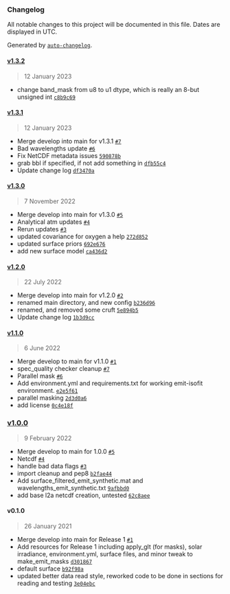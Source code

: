 ### Changelog

All notable changes to this project will be documented in this file. Dates are displayed in UTC.

Generated by [`auto-changelog`](https://github.com/CookPete/auto-changelog).

#### [v1.3.2](https://github.com/emit-sds/emit-sds-l2a/compare/v1.3.1...v1.3.2)

> 12 January 2023

- change band_mask from u8 to u1 dtype, which is really an 8-but unsigned int [`c8b9c69`](https://github.com/emit-sds/emit-sds-l2a/commit/c8b9c69ab43ddc40476aa12085a81a7ff62b4e7e)

#### [v1.3.1](https://github.com/emit-sds/emit-sds-l2a/compare/v1.3.0...v1.3.1)

> 12 January 2023

- Merge develop into main for v1.3.1 [`#7`](https://github.com/emit-sds/emit-sds-l2a/pull/7)
- Bad wavelengths update [`#6`](https://github.com/emit-sds/emit-sds-l2a/pull/6)
- Fix NetCDF metadata issues [`590878b`](https://github.com/emit-sds/emit-sds-l2a/commit/590878b13295794091e704d90e00594911db8882)
- grab bbl if specified, if not add something in [`dfb55c4`](https://github.com/emit-sds/emit-sds-l2a/commit/dfb55c43a44518e37a7db07d19240f598201fe5e)
- Update change log [`df3470a`](https://github.com/emit-sds/emit-sds-l2a/commit/df3470a5a367dfa241a32632b64a545176d9a2b8)

#### [v1.3.0](https://github.com/emit-sds/emit-sds-l2a/compare/v1.2.0...v1.3.0)

> 7 November 2022

- Merge develop into main for v1.3.0 [`#5`](https://github.com/emit-sds/emit-sds-l2a/pull/5)
- Analytical atm updates [`#4`](https://github.com/emit-sds/emit-sds-l2a/pull/4)
- Rerun updates [`#3`](https://github.com/emit-sds/emit-sds-l2a/pull/3)
- updated covariance for oxygen a help [`272d852`](https://github.com/emit-sds/emit-sds-l2a/commit/272d852d89bac2dab5adc597deebf1d16b595d1f)
- updated surface priors [`692e676`](https://github.com/emit-sds/emit-sds-l2a/commit/692e676d3c41886904e4f697e614b0efeab23049)
- add new surface model [`ca436d2`](https://github.com/emit-sds/emit-sds-l2a/commit/ca436d2b1fde3617e9e0d58ccfe57a004a8318a2)

#### [v1.2.0](https://github.com/emit-sds/emit-sds-l2a/compare/v1.1.0...v1.2.0)

> 22 July 2022

- Merge develop into main for v1.2.0 [`#2`](https://github.com/emit-sds/emit-sds-l2a/pull/2)
- renamed main directory, and new config [`b236d96`](https://github.com/emit-sds/emit-sds-l2a/commit/b236d9685edf336a983c23ff1762c86b0af50a67)
- renamed, and removed some cruft [`5e894b5`](https://github.com/emit-sds/emit-sds-l2a/commit/5e894b5d03bc6580eec5c68caf4ea59774f01451)
- Update change log [`1b3d9cc`](https://github.com/emit-sds/emit-sds-l2a/commit/1b3d9ccf6824cba48ce84705490188f1e441004d)

#### [v1.1.0](https://github.com/emit-sds/emit-sds-l2a/compare/v1.0.0...v1.1.0)

> 6 June 2022

- Merge develop to main for v1.1.0 [`#1`](https://github.com/emit-sds/emit-sds-l2a/pull/1)
- spec_quality checker cleanup [`#7`](https://github.com/emit-sds/emit-sds-l2a/pull/7)
- Parallel mask [`#6`](https://github.com/emit-sds/emit-sds-l2a/pull/6)
- Add environment.yml and requirements.txt for working emit-isofit environment. [`e2e5f61`](https://github.com/emit-sds/emit-sds-l2a/commit/e2e5f61d930837b6e2af57cfc6b4929d10da41d3)
- parallel masking [`2d3d0a6`](https://github.com/emit-sds/emit-sds-l2a/commit/2d3d0a62718e3f3758e582009531201c599e7354)
- add license [`0c4e18f`](https://github.com/emit-sds/emit-sds-l2a/commit/0c4e18faf34586b5a162e1d83798740939f0bdf4)

### [v1.0.0](https://github.com/emit-sds/emit-sds-l2a/compare/v0.1.0...v1.0.0)

> 9 February 2022

- Merge develop to main for 1.0.0 [`#5`](https://github.com/emit-sds/emit-sds-l2a/pull/5)
- Netcdf [`#4`](https://github.com/emit-sds/emit-sds-l2a/pull/4)
- handle bad data flags [`#3`](https://github.com/emit-sds/emit-sds-l2a/pull/3)
- import cleanup and pep8 [`b2fae44`](https://github.com/emit-sds/emit-sds-l2a/commit/b2fae440d7ca59c8da9a72d59f835ff2f2717315)
- Add surface_filtered_emit_synthetic.mat and wavelengths_emit_synthetic.txt [`9afbbd0`](https://github.com/emit-sds/emit-sds-l2a/commit/9afbbd068b86a3b7072b7ee731c41c2a01c64c53)
- add base l2a netcdf creation, untested [`62c8aee`](https://github.com/emit-sds/emit-sds-l2a/commit/62c8aeebc816cf3353024b5ac1443cf4a58d2260)

#### v0.1.0

> 26 January 2021

- Merge develop into main for Release 1 [`#1`](https://github.com/emit-sds/emit-sds-l2a/pull/1)
- Add resources for Release 1 including apply_glt (for masks), solar irradiance, environment.yml, surface files, and minor tweak to make_emit_masks [`d301867`](https://github.com/emit-sds/emit-sds-l2a/commit/d301867e6e58b6790e6e41a3b5c5b41968c833b8)
- default surface [`b92f98a`](https://github.com/emit-sds/emit-sds-l2a/commit/b92f98af46d89ecf7cd414486a9c4cb45886331a)
- updated better data read style, reworked code to be done in sections for reading and testing [`3e04ebc`](https://github.com/emit-sds/emit-sds-l2a/commit/3e04ebcf3e19847307e305bc3d8ba4dd6162f383)
